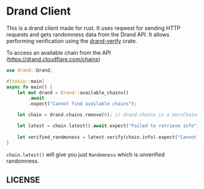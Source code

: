 # Drand Client

This is a drand client made for rust. It uses reqwest for sending HTTP requests and gets randomness data from the Drand API. It allows performing verification using
the [drand-verify](https://github.com/noislabs/drand-verify) crate. 

To access an available chain from the API (https://drand.cloudflare.com/chains)
```rust
use drand::Drand;

#[tokio::main]
async fn main() {
    let mut drand = Drand::available_chains()
        .await
        .expect("Cannot find available chains");

    let chain = drand.chains.remove(0); // drand.chains is a Vec<Chains> to interact with chains 

    let latest = chain.latest().await.expect("Failed to retrieve info"); // get the latest round of randmoness from the chain
 
    let verified_randmoness = latest.verify(chain.info).expect("Cannot verify").unwrap(); // verified randomness
}

```

`chain.latest()` will give you just `Randomness` which is unverified randomness. 

## LICENSE


